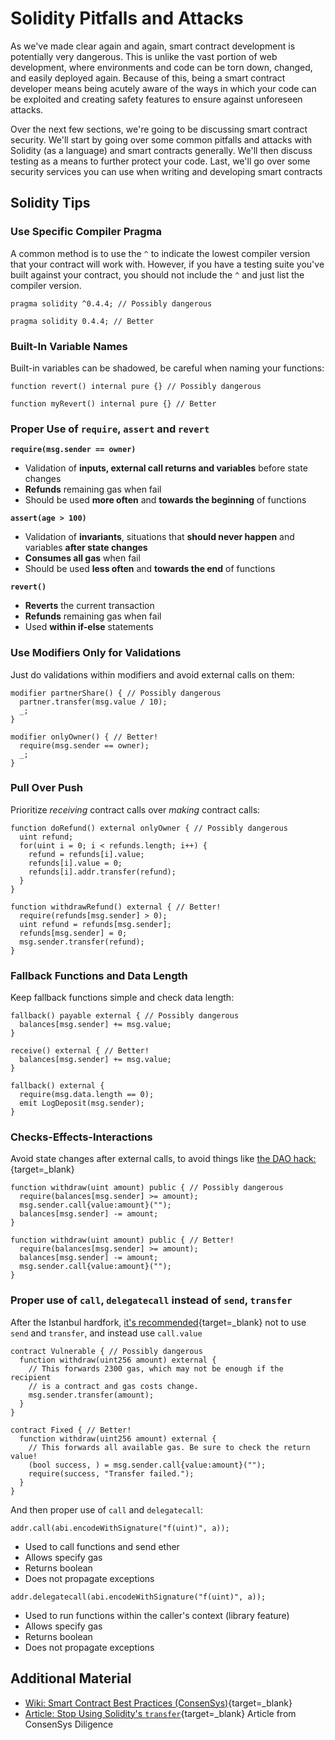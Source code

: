 # Solidity Pitfalls and Attacks

As we've made clear again and again, smart contract development is potentially very dangerous. This is unlike the vast portion of web development, where environments and code can be torn down, changed, and easily deployed again. Because of this, being a smart contract developer means being acutely aware of the ways in which your code can be exploited and creating safety features to ensure against unforeseen attacks.

Over the next few sections, we're going to be discussing smart contract security. We'll start by going over some common pitfalls and attacks with Solidity (as a language) and smart contracts generally. We'll then discuss testing as a means to further protect your code. Last, we'll go over some security services you can use when writing and developing smart contracts

Solidity Tips
-------------

### Use Specific Compiler Pragma

A common method is to use the `^` to indicate the lowest compiler version that your contract will work with. However, if you have a testing suite you've built against your contract, you should not include the `^` and just list the compiler version.  

```
pragma solidity ^0.4.4; // Possibly dangerous          
```
   
```
pragma solidity 0.4.4; // Better          
```

### Built-In Variable Names

Built-in variables can be shadowed, be careful when naming your functions: 

```
function revert() internal pure {} // Possibly dangerous        
```
 
```
function myRevert() internal pure {} // Better            
```

### Proper Use of `require`, `assert` and `revert`

**`require(msg.sender == owner)`** 
* Validation of **inputs, external call returns and variables** before state changes
* **Refunds** remaining gas when fail
* Should be used **more often** and **towards the beginning** of functions

**`assert(age > 100)`** 
* Validation of **invariants**, situations that **should never happen** and variables **after state changes**
* **Consumes all gas** when fail
* Should be used **less often** and **towards the end** of functions

**`revert()`** 
* **Reverts** the current transaction
* **Refunds** remaining gas when fail
* Used **within if-else** statements

### Use Modifiers Only for Validations

Just do validations within modifiers and avoid external calls on them: 

```
modifier partnerShare() { // Possibly dangerous
  partner.transfer(msg.value / 10); 
  _; 
}          
```
 
```
modifier onlyOwner() { // Better!
  require(msg.sender == owner); 
  _; 
}          
```

### Pull Over Push

Prioritize *receiving* contract calls over *making* contract calls: 

```
function doRefund() external onlyOwner { // Possibly dangerous  
  uint refund;  
  for(uint i = 0; i < refunds.length; i++) {      
    refund = refunds[i].value;      
    refunds[i].value = 0;      
    refunds[i].addr.transfer(refund);  
  }
}                    
```
 
```
function withdrawRefund() external { // Better!  
  require(refunds[msg.sender] > 0);  
  uint refund = refunds[msg.sender];  
  refunds[msg.sender] = 0;  
  msg.sender.transfer(refund);
}          
```

### Fallback Functions and Data Length

Keep fallback functions simple and check data length: 

```
fallback() payable external { // Possibly dangerous  
  balances[msg.sender] += msg.value;
}            
```
 
```
receive() external { // Better!  
  balances[msg.sender] += msg.value;
}

fallback() external {  
  require(msg.data.length == 0);  
  emit LogDeposit(msg.sender);
}          
```
 
### Checks-Effects-Interactions

Avoid state changes after external calls, to avoid things like [the DAO hack:](https://solidity.readthedocs.io/en/v0.5.11/security-considerations.html#re-entrancy){target=_blank} 

```
function withdraw(uint amount) public { // Possibly dangerous  
  require(balances[msg.sender] >= amount);  
  msg.sender.call{value:amount}("");  
  balances[msg.sender] -= amount;
}        
```
 
```
function withdraw(uint amount) public { // Better!  
  require(balances[msg.sender] >= amount);  
  balances[msg.sender] -= amount;  
  msg.sender.call{value:amount}("");
}        
```
 
### Proper use of `call`, `delegatecall` instead of `send`, `transfer`

After the Istanbul hardfork, [it's recommended](https://consensys.net/diligence/blog/2019/09/stop-using-soliditys-transfer-now/){target=_blank} not to use `send` and `transfer`, and instead use `call.value` 

```
contract Vulnerable { // Possibly dangerous  
  function withdraw(uint256 amount) external {      
    // This forwards 2300 gas, which may not be enough if the recipient      
    // is a contract and gas costs change.      
    msg.sender.transfer(amount);  
  }
}      
```
 
```
contract Fixed { // Better!  
  function withdraw(uint256 amount) external {      
    // This forwards all available gas. Be sure to check the return value!      
    (bool success, ) = msg.sender.call{value:amount}("");      
    require(success, "Transfer failed.");  
  }
}      
```

And then proper use of `call` and `delegatecall`: 

```
addr.call(abi.encodeWithSignature("f(uint)", a));
```

* Used to call functions and send ether
* Allows specify gas
* Returns boolean
* Does not propagate exceptions

```
addr.delegatecall(abi.encodeWithSignature("f(uint)", a));
```

* Used to run functions within the caller's context (library feature)
* Allows specify gas
* Returns boolean
* Does not propagate exceptions

Additional Material
-------------------

* [Wiki: Smart Contract Best Practices (ConsenSys)](https://consensys.github.io/smart-contract-best-practices/){target=_blank}
* [Article: Stop Using Solidity's `transfer`](https://consensys.net/diligence/blog/2019/09/stop-using-soliditys-transfer-now/){target=_blank} Article from ConsenSys Diligence